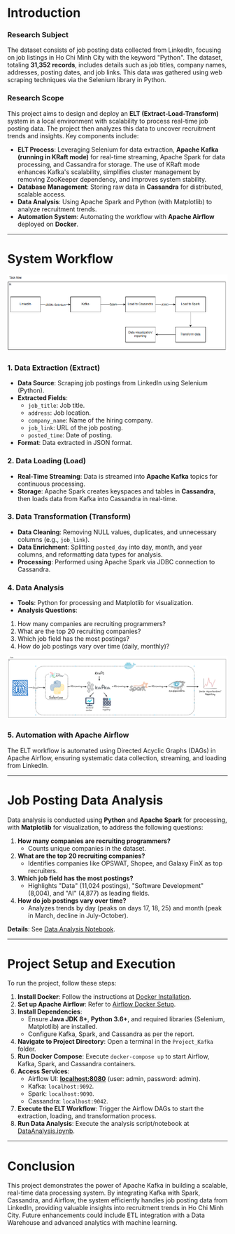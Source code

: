 # Introduction

### Research Subject  
The dataset consists of job posting data collected from LinkedIn, focusing on job listings in Ho Chi Minh City with the keyword "Python". The dataset, totaling **31,352 records**, includes details such as job titles, company names, addresses, posting dates, and job links. This data was gathered using web scraping techniques via the Selenium library in Python.

### Research Scope  
This project aims to design and deploy an **ELT (Extract-Load-Transform)** system in a local environment with scalability to process real-time job posting data. The project then analyzes this data to uncover recruitment trends and insights. Key components include:  

- **ELT Process**: Leveraging Selenium for data extraction, **Apache Kafka (running in KRaft mode)** for real-time streaming, Apache Spark for data processing, and Cassandra for storage. The use of KRaft mode enhances Kafka's scalability, simplifies cluster management by removing ZooKeeper dependency, and improves system stability.  
- **Database Management**: Storing raw data in **Cassandra** for distributed, scalable access.  
- **Data Analysis**: Using Apache Spark and Python (with Matplotlib) to analyze recruitment trends.  
- **Automation System**: Automating the workflow with **Apache Airflow** deployed on **Docker**.
---

# System Workflow
<img src="img/Task_flow.png" alt="Task Flow">

### 1. Data Extraction (Extract)  
- **Data Source**: Scraping job postings from LinkedIn using Selenium (Python).  
- **Extracted Fields**:  
  - `job_title`: Job title.  
  - `address`: Job location.  
  - `company_name`: Name of the hiring company.  
  - `job_link`: URL of the job posting.  
  - `posted_time`: Date of posting.  
- **Format**: Data extracted in JSON format.

### 2. Data Loading (Load)  
- **Real-Time Streaming**: Data is streamed into **Apache Kafka** topics for continuous processing.  
- **Storage**: Apache Spark creates keyspaces and tables in **Cassandra**, then loads data from Kafka into Cassandra in real-time.  

### 3. Data Transformation (Transform)  
- **Data Cleaning**: Removing NULL values, duplicates, and unnecessary columns (e.g., `job_link`).  
- **Data Enrichment**: Splitting `posted_day` into day, month, and year columns, and reformatting data types for analysis.  
- **Processing**: Performed using Apache Spark via JDBC connection to Cassandra.

### 4. Data Analysis  
- **Tools**: Python for processing and Matplotlib for visualization.  
- **Analysis Questions**:
1. How many companies are recruiting programmers?  
2. What are the top 20 recruiting companies?  
3. Which job field has the most postings?  
4. How do job postings vary over time (daily, monthly)?  
<img src="img/Tools.png" alt="ELT Tools">

### 5. Automation with Apache Airflow  
The ELT workflow is automated using Directed Acyclic Graphs (DAGs) in Apache Airflow, ensuring systematic data collection, streaming, and loading from LinkedIn.  

---

# Job Posting Data Analysis  
Data analysis is conducted using **Python** and **Apache Spark** for processing, with **Matplotlib** for visualization, to address the following questions:  

1. **How many companies are recruiting programmers?**  
   - Counts unique companies in the dataset.  
2. **What are the top 20 recruiting companies?**  
   - Identifies companies like OPSWAT, Shopee, and Galaxy FinX as top recruiters.  
3. **Which job field has the most postings?**  
   - Highlights "Data" (11,024 postings), "Software Development" (8,004), and "AI" (4,877) as leading fields.  
4. **How do job postings vary over time?**  
   - Analyzes trends by day (peaks on days 17, 18, 25) and month (peak in March, decline in July-October).  

**Details**: See [Data Analysis Notebook](DA/DA.ipynb).

---

# Project Setup and Execution  

To run the project, follow these steps:  
1. **Install Docker**: Follow the instructions at [Docker Installation](https://docs.docker.com/engine/install/).  
2. **Set up Apache Airflow**: Refer to [Airflow Docker Setup](https://airflow.apache.org/docs/apache-airflow/stable/howto/docker-compose/index.html).  
3. **Install Dependencies**:  
   - Ensure **Java JDK 8+**, **Python 3.6+**, and required libraries (Selenium, Matplotlib) are installed.  
   - Configure Kafka, Spark, and Cassandra as per the report.  
4. **Navigate to Project Directory**: Open a terminal in the `Project_Kafka` folder.  
5. **Run Docker Compose**: Execute `docker-compose up` to start Airflow, Kafka, Spark, and Cassandra containers.  
6. **Access Services**:  
   - Airflow UI: [**localhost:8080**](http://localhost:8080) (user: admin, password: admin).  
   - Kafka: `localhost:9092`.  
   - Spark: `localhost:9090`.  
   - Cassandra: `localhost:9042`.  
7. **Execute the ELT Workflow**: Trigger the Airflow DAGs to start the extraction, loading, and transformation process.  
8. **Run Data Analysis**: Execute the analysis script/notebook at [DataAnalysis.ipynb](DA/DA.ipynb).

---

# Conclusion  
This project demonstrates the power of Apache Kafka in building a scalable, real-time data processing system. By integrating Kafka with Spark, Cassandra, and Airflow, the system efficiently handles job posting data from LinkedIn, providing valuable insights into recruitment trends in Ho Chi Minh City. Future enhancements could include ETL integration with a Data Warehouse and advanced analytics with machine learning.
